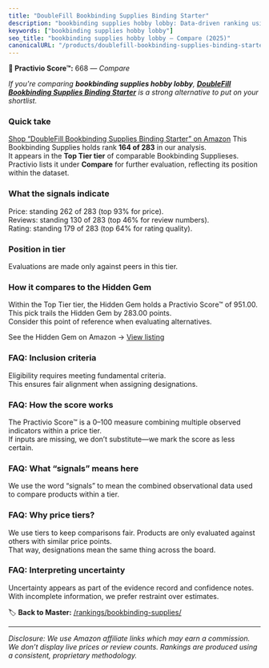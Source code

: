 ```yaml
---
title: "DoubleFill Bookbinding Supplies Binding Starter"
description: "bookbinding supplies hobby lobby: Data-driven ranking using the Practivio Score™. Positioned by quality, value, demand, findability, momentum."
keywords: ["bookbinding supplies hobby lobby"]
seo_title: "bookbinding supplies hobby lobby — Compare (2025)"
canonicalURL: "/products/doublefill-bookbinding-supplies-binding-starter-B0CMCKQQD7/"
---
```


**🛒 Practivio Score™:** 668 — _Compare_


*If you're comparing **bookbinding supplies hobby lobby**, **[DoubleFill Bookbinding Supplies Binding Starter](https://www.amazon.com/dp/B0CMCKQQD7?tag=practivio-20)** is a strong alternative to put on your shortlist.*
### Quick take
[Shop “DoubleFill Bookbinding Supplies Binding Starter” on Amazon](https://www.amazon.com/dp/B0CMCKQQD7?tag=practivio-20)
This Bookbinding Supplies holds rank **164 of 283** in our analysis.  
It appears in the **Top Tier tier** of comparable Bookbinding Supplieses.  
Practivio lists it under **Compare** for further evaluation, reflecting its position within the dataset.

### What the signals indicate
Price: standing 262 of 283 (top 93% for price).  
Reviews: standing 130 of 283 (top 46% for review numbers).  
Rating: standing 179 of 283 (top 64% for rating quality).  

### Position in tier
Evaluations are made only against peers in this tier.

### How it compares to the Hidden Gem
Within the Top Tier tier, the Hidden Gem holds a Practivio Score™ of 951.00.  
This pick trails the Hidden Gem by 283.00 points.  
Consider this point of reference when evaluating alternatives.  

See the Hidden Gem on Amazon → [View listing](https://www.amazon.com/dp/B07N2HC76V?tag=practivio-20)

### FAQ: Inclusion criteria
Eligibility requires meeting fundamental criteria.  
This ensures fair alignment when assigning designations.

### FAQ: How the score works
The Practivio Score™ is a 0–100 measure combining multiple observed indicators within a price tier.  
If inputs are missing, we don’t substitute—we mark the score as less certain.

### FAQ: What “signals” means here
We use the word “signals” to mean the combined observational data used to compare products within a tier.

### FAQ: Why price tiers?
We use tiers to keep comparisons fair. Products are only evaluated against others with similar price points.  
That way, designations mean the same thing across the board.

### FAQ: Interpreting uncertainty
Uncertainty appears as part of the evidence record and confidence notes.  
With incomplete information, we prefer restraint over estimates.

<!-- Missing template for Compare/CompareWithinPriceClass -->


🏷️ **Back to Master:** [/rankings/bookbinding-supplies/](/rankings/bookbinding-supplies/)

---
_Disclosure: We use Amazon affiliate links which may earn a commission. We don’t display live prices or review counts. Rankings are produced using a consistent, proprietary methodology._

